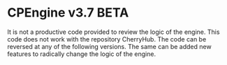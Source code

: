 # CPEngine v3.7 BETA
It is not a productive code provided to review the logic of the engine. This code does not work with the repository CherryHub.
The code can be reversed at any of the following versions. The same can be added new features to radically change the logic of the engine.
